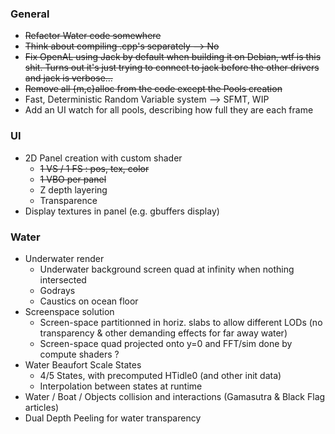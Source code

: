 ### General
+ ~~Refactor Water code somewhere~~
+ ~~Think about compiling .cpp's separately --> No~~
+ ~~Fix OpenAL using Jack by default when building it on Debian, wtf is this shit. Turns out it's
just trying to connect to jack before the other drivers and jack is verbose...~~
+ ~~Remove all {m,c}alloc from the code except the Pools creation~~
+ Fast, Deterministic Random Variable system --> SFMT, WIP
+ Add an UI watch for all pools, describing how full they are each frame

### UI
- 2D Panel creation with custom shader
    - ~~1 VS / 1 FS : pos, tex, color~~
    - ~~1 VBO per panel~~
    - Z depth layering
    - Transparence
- Display textures in panel (e.g. gbuffers display)

### Water
- Underwater render
    - Underwater background screen quad at infinity when nothing intersected
    - Godrays
    - Caustics on ocean floor
- Screenspace solution
    - Screen-space partitionned in horiz. slabs to allow different LODs (no transparency & other
    demanding effects for far away water)
    - Screen-space quad projected onto y=0 and FFT/sim done by compute shaders ?
- Water Beaufort Scale States
    - 4/5 States, with precomputed HTidle0 (and other init data)
    - Interpolation between states at runtime
- Water / Boat / Objects collision and interactions (Gamasutra & Black Flag articles)
- Dual Depth Peeling for water transparency
